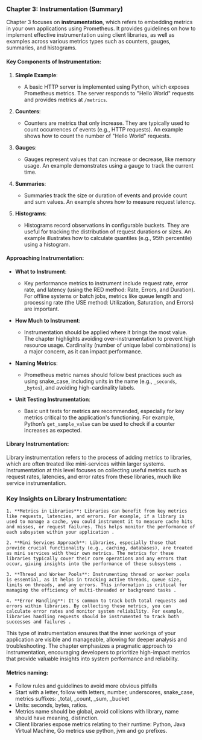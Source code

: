 ### Chapter 3: Instrumentation (Summary)

Chapter 3 focuses on **instrumentation**, which refers to embedding metrics in your own applications using Prometheus. It provides guidelines on how to implement effective instrumentation using client libraries, as well as examples across various metrics types such as counters, gauges, summaries, and histograms.

#### Key Components of Instrumentation:
1. **Simple Example**: 
   - A basic HTTP server is implemented using Python, which exposes Prometheus metrics. The server responds to "Hello World" requests and provides metrics at `/metrics`.

2. **Counters**:
   - Counters are metrics that only increase. They are typically used to count occurrences of events (e.g., HTTP requests). An example shows how to count the number of "Hello World" requests.

3. **Gauges**:
   - Gauges represent values that can increase or decrease, like memory usage. An example demonstrates using a gauge to track the current time.

4. **Summaries**:
   - Summaries track the size or duration of events and provide count and sum values. An example shows how to measure request latency.

5. **Histograms**:
   - Histograms record observations in configurable buckets. They are useful for tracking the distribution of request durations or sizes. An example illustrates how to calculate quantiles (e.g., 95th percentile) using a histogram.

#### Approaching Instrumentation:
- **What to Instrument**: 
  - Key performance metrics to instrument include request rate, error rate, and latency (using the RED method: Rate, Errors, and Duration). For offline systems or batch jobs, metrics like queue length and processing rate (the USE method: Utilization, Saturation, and Errors) are important.
  
- **How Much to Instrument**: 
  - Instrumentation should be applied where it brings the most value. The chapter highlights avoiding over-instrumentation to prevent high resource usage. Cardinality (number of unique label combinations) is a major concern, as it can impact performance.

- **Naming Metrics**: 
  - Prometheus metric names should follow best practices such as using snake_case, including units in the name (e.g., `_seconds`, `_bytes`), and avoiding high-cardinality labels.

- **Unit Testing Instrumentation**: 
  - Basic unit tests for metrics are recommended, especially for key metrics critical to the application's functioning. For example, Python’s `get_sample_value` can be used to check if a counter increases as expected.

#### **Library Instrumentation**:

Library instrumentation refers to the process of adding metrics to libraries, which are often treated like mini-services within larger systems. Instrumentation at this level focuses on collecting useful metrics such as request rates, latencies, and error rates from these libraries, much like service instrumentation.

### **Key Insights on Library Instrumentation**:
    1. **Metrics in Libraries**: Libraries can benefit from key metrics like requests, latencies, and errors. For example, if a library is used to manage a cache, you could instrument it to measure cache hits and misses, or request failures. This helps monitor the performance of each subsystem within your application .

    2. **Mini Services Approach**: Libraries, especially those that provide crucial functionality (e.g., caching, databases), are treated as mini services with their own metrics. The metrics for these libraries typically cover their core operations and any errors that occur, giving insights into the performance of these subsystems .

    3. **Thread and Worker Pools**: Instrumenting thread or worker pools is essential, as it helps in tracking active threads, queue size, limits on threads, and any errors. This information is critical for managing the efficiency of multi-threaded or background tasks .

    4. **Error Handling**: It's common to track both total requests and errors within libraries. By collecting these metrics, you can calculate error rates and monitor system reliability. For example, libraries handling requests should be instrumented to track both successes and failures .

This type of instrumentation ensures that the inner workings of your application are visible and manageable, allowing for deeper analysis and troubleshooting.
The chapter emphasizes a pragmatic approach to instrumentation, encouraging developers to prioritize high-impact metrics that provide valuable insights into system performance and reliability.

#### Metrics naming:
- Follow rules and guidelines to avoid more obvious pitfalls
- Start with a letter, follow with letters, number, underscores, snake_case, metrics suffixes: _total, _count, _sum, _bucket
- Units: seconds, bytes, ratios.
- Metrics name should be global, avoid collisions with library, name should have meaning, distinction.
- Client libraries expose metrics relating to their runtime: Python, Java Virtual Machine, Go metrics use python, jvm and go prefixes.